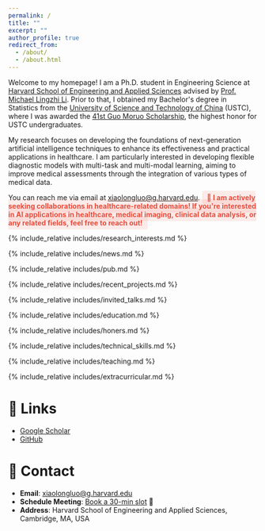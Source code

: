 ```yaml
---
permalink: /
title: ""
excerpt: ""
author_profile: true
redirect_from: 
  - /about/
  - /about.html
---
```


<span class='anchor' id='about-me'></span>
Welcome to my homepage! I am a Ph.D. student in Engineering Science at [Harvard School of Engineering and Applied Sciences](https://www.seas.harvard.edu/) advised by [Prof. Michael Lingzhi Li](https://www.hbs.edu/faculty/Pages/profile.aspx?facId=1432015). Prior to that, I obtained my Bachelor's degree in Statistics from the [University of Science and Technology of China](https://en.ustc.edu.cn/) (USTC), where I was awarded the [41st Guo Moruo Scholarship](https://baike.baidu.com/item/郭沫若奖学金/3072621), the highest honor for USTC undergraduates.

My research focuses on developing the foundations of next-generation artificial intelligence techniques to enhance its effectiveness and practical applications in healthcare. I am particularly interested in developing flexible diagnostic models with multi-task and multi-modal learning, aiming to improve medical assessments through the integration of various types of medical data.

You can reach me via email at [xiaolongluo@g.harvard.edu](mailto:xiaolongluo@g.harvard.edu). <span style="color: #E74C3C; font-weight: bold; padding: 5px 10px; border-radius: 4px; background-color: rgba(231, 76, 60, 0.1);">🤝 I am actively seeking collaborations in healthcare-related domains! If you're interested in AI applications in healthcare, medical imaging, clinical data analysis, or any related fields, feel free to reach out!</span>

{% include_relative includes/research_interests.md %}

{% include_relative includes/news.md %}

{% include_relative includes/pub.md %}



{% include_relative includes/recent_projects.md %}

{% include_relative includes/invited_talks.md %}

{% include_relative includes/education.md %}

{% include_relative includes/honers.md %}

{% include_relative includes/technical_skills.md %}

{% include_relative includes/teaching.md %}

{% include_relative includes/extracurricular.md %}

# 🔗 Links
- [Google Scholar](https://scholar.google.com/citations?user=Pjx2DdQAAAAJ&hl=en)
- [GitHub](https://github.com/AaronLuo00)

# 📧 Contact
- **Email**: [xiaolongluo@g.harvard.edu](mailto:xiaolongluo@g.harvard.edu)
- **Schedule Meeting**: [Book a 30-min slot](https://calendly.com/xiaolongluo/30min) 📅
- **Address**: Harvard School of Engineering and Applied Sciences, Cambridge, MA, USA

